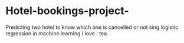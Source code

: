 # Hotel-bookings-project-
Predicting two hotel to know which one is cancelled or not sing logistic regression in machine learning
I love : tea 
